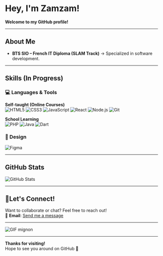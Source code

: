 # Hey, I'm Zamzam!  

**Welcome to my GitHub profile!**  


---

## About Me  
-  **BTS SIO  – French IT Diploma (SLAM Track)** → Specialized in software development.  


---

##  Skills (In Progress)  

### 💻 Languages & Tools  
**Self-taught (Online Courses)**  
![HTML5](https://img.shields.io/badge/HTML5-E34F26?style=for-the-badge&logo=html5&logoColor=white)  ![CSS3](https://img.shields.io/badge/CSS3-1572B6?style=for-the-badge&logo=css3&logoColor=white)  ![JavaScript](https://img.shields.io/badge/JavaScript-F7DF1E?style=for-the-badge&logo=javascript&logoColor=black)  ![React](https://img.shields.io/badge/React-61DAFB?style=for-the-badge&logo=react&logoColor=black)  ![Node.js](https://img.shields.io/badge/Node.js-339933?style=for-the-badge&logo=node.js&logoColor=white)  ![Git](https://img.shields.io/badge/Git-F05032?style=for-the-badge&logo=git&logoColor=white)  

**School Learning**  
![PHP](https://img.shields.io/badge/PHP-777BB4?style=for-the-badge&logo=php&logoColor=white) ![Java](https://img.shields.io/badge/Java-007396?style=for-thebadge&logo=java&logoColor=white)  ![Dart](https://img.shields.io/badge/Dart-0175C2?style=for-the-badge&logo=dart&logoColor=white)  

### 🎨 Design  
![Figma](https://img.shields.io/badge/Figma-F24E1E?style=for-the-badge&logo=figma&logoColor=white)  

---

##  GitHub Stats  
![GitHub Stats](https://github-readme-stats.vercel.app/api?username=moumintech&show_icons=true&theme=radical&hide_border=true&bg_color=ffcccc&title_color=ff69b4&icon_color=ff69b4&text_color=333333)  

---

## 💌Let's Connect!  
Want to collaborate or chat? Feel free to reach out!  
📧 **Email**: [Send me a message](mailto:moumini.tech@gmail.com)  

---


   
![GIF mignon](https://media.giphy.com/media/LmNwrBhejkK9EFP504/giphy.gif)

---

**Thanks for visiting!**  
 Hope to see you around on GitHub 👋
